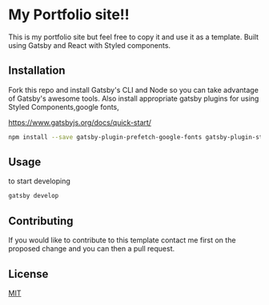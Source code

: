 # My Portfolio site!!

This is my portfolio site but feel free to copy it and use it as a template.
Built using Gatsby and React with Styled components.

## Installation

Fork this repo and install Gatsby's CLI and Node so you can take advantage of Gatsby's awesome tools.
Also install appropriate gatsby plugins for using Styled Components,google fonts, 

https://www.gatsbyjs.org/docs/quick-start/ 


```bash
npm install --save gatsby-plugin-prefetch-google-fonts gatsby-plugin-styled-components styled-components babel-plugin-styled-components 
```

## Usage
to start developing

```bash
gatsby develop
```

## Contributing
If you would like to contribute to this template contact me first on the proposed change and you can then a pull request.

## License
[MIT](https://choosealicense.com/licenses/mit/)
